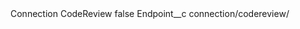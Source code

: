 <?xml version="1.0" encoding="UTF-8"?>
<CustomMetadata xmlns="http://soap.sforce.com/2006/04/metadata" xmlns:xsi="http://www.w3.org/2001/XMLSchema-instance" xmlns:xsd="http://www.w3.org/2001/XMLSchema">
    <label>Connection CodeReview</label>
    <protected>false</protected>
    <values>
        <field>Endpoint__c</field>
        <value xsi:type="xsd:string">connection/codereview/</value>
    </values>
</CustomMetadata>
